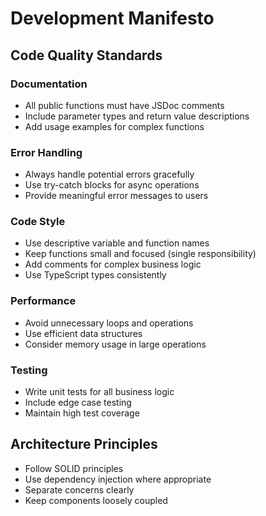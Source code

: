 # Development Manifesto

## Code Quality Standards

### Documentation
- All public functions must have JSDoc comments
- Include parameter types and return value descriptions
- Add usage examples for complex functions

### Error Handling
- Always handle potential errors gracefully
- Use try-catch blocks for async operations
- Provide meaningful error messages to users

### Code Style
- Use descriptive variable and function names
- Keep functions small and focused (single responsibility)
- Add comments for complex business logic
- Use TypeScript types consistently

### Performance
- Avoid unnecessary loops and operations
- Use efficient data structures
- Consider memory usage in large operations

### Testing
- Write unit tests for all business logic
- Include edge case testing
- Maintain high test coverage

## Architecture Principles

- Follow SOLID principles
- Use dependency injection where appropriate
- Separate concerns clearly
- Keep components loosely coupled
